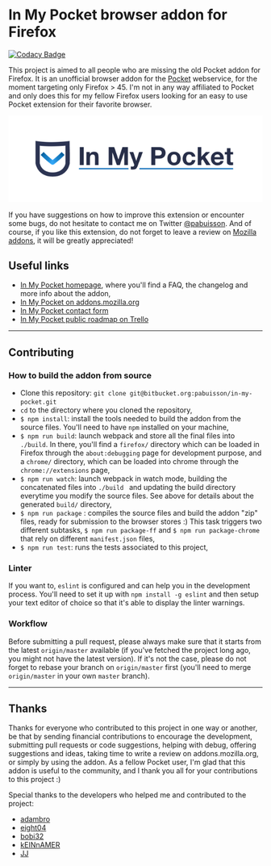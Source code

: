 # In My Pocket browser addon for Firefox

[![Codacy Badge](https://api.codacy.com/project/badge/Grade/1b66013669b94f77a574b39c305ef23b)](https://www.codacy.com/app/pabuisson/in-my-pocket?utm_source=pabuisson@bitbucket.org&amp;utm_medium=referral&amp;utm_content=pabuisson/in-my-pocket&amp;utm_campaign=Badge_Grade)

This project is aimed to all people who are missing the old Pocket addon for Firefox. It is an unofficial browser addon for the [Pocket](http://getpocket.com/) webservice, for the moment targeting only Firefox > 45. I'm not in any way affiliated to Pocket and only does this for my fellow Firefox users looking for an easy to use Pocket extension for their favorite browser.

![In My Pocket 0.9.x logo](./assets/logo.png)

If you have suggestions on how to improve this extension or encounter some bugs, do not hesitate to contact me on Twitter [@pabuisson](https://twitter.com/pabuisson). And of course, if you like this extension, do not forget to leave a review on [Mozilla addons](https://addons.mozilla.org/en-US/firefox/addon/in-my-pocket/), it will be greatly appreciated!

## Useful links

* [In My Pocket homepage](https://inmypocketaddon.com), where you'll find a FAQ, the changelog and more info about the addon,
* [In My Pocket on addons.mozilla.org](https://addons.mozilla.org/en-US/firefox/addon/in-my-pocket/)
* [In My Pocket contact form](https://pabuisson.wufoo.com/forms/zi5scw41v368kr/)
* [In My Pocket public roadmap on Trello](https://trello.com/b/MfdNQXzX/imp-public-roadmap)

-----

## Contributing

### How to build the addon from source

* Clone this repository: `git clone git@bitbucket.org:pabuisson/in-my-pocket.git`
* `cd` to the directory where you cloned the repository,
* `$ npm install`: install the tools needed to build the addon from the source files. You'll need to have `npm` installed on your machine,
* `$ npm run build`: launch webpack and store all the final files into `./build`. In there, you'll find a `firefox/` directory which can be loaded in Firefox through the `about:debugging` page for development purpose, and a `chrome/` directory, which can be loaded into chrome through the `chrome://extensions` page,
* `$ npm run watch`: launch webpack in watch mode, building the concatenated files into `./build ` and updating the build directory everytime you modify the source files. See above for details about the generated `build/` directory,
* `$ npm run package` : compiles the source files and build the addon "zip" files, ready for submission to the browser stores :) This task triggers two different subtasks, `$ npm run package-ff` and `$ npm run package-chrome` that rely on different `manifest.json` files,
* `$ npm run test`: runs the tests associated to this project,


### Linter

If you want to, `eslint` is configured and can help you in the development process. You'll need to set it up with `npm install -g eslint` and then setup your text editor of choice so that it's able to display the linter warnings.


### Workflow

Before submitting a pull request, please always make sure that it starts from the latest `origin/master` available (if you've fetched the project long ago, you might not have the latest version). If it's not the case, please do not forget to rebase your branch on `origin/master` first (you'll need to merge `origin/master` in your own `master` branch).

-----

## Thanks

Thanks for everyone who contributed to this project in one way or another, be that by sending financial contributions to encourage the development, submitting pull requests or code suggestions, helping with debug, offering suggestions and ideas, taking time to write a review on addons.mozilla.org, or simply by using the addon. As a fellow Pocket user, I'm glad that this addon is useful to the community, and I thank you all for your contributions to this project :)

Special thanks to the developers who helped me and contributed to the project:

* [adambro](https://bitbucket.org/adambro/)
* [eight04](https://bitbucket.org/eight04/)
* [bobi32](https://bitbucket.org/bobi32/)
* [kEINnAMER](https://bitbucket.org/kEINnAMER/)
* [JJ](https://bitbucket.org/jjzakius/)
